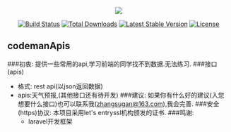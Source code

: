 <p align="center"><img src="https://laravel.com/assets/img/components/logo-laravel.svg"></p>

<p align="center">
<a href="https://travis-ci.org/laravel/framework"><img src="https://travis-ci.org/laravel/framework.svg" alt="Build Status"></a>
<a href="https://packagist.org/packages/laravel/framework"><img src="https://poser.pugx.org/laravel/framework/d/total.svg" alt="Total Downloads"></a>
<a href="https://packagist.org/packages/laravel/framework"><img src="https://poser.pugx.org/laravel/framework/v/stable.svg" alt="Latest Stable Version"></a>
<a href="https://packagist.org/packages/laravel/framework"><img src="https://poser.pugx.org/laravel/framework/license.svg" alt="License"></a>
</p>


## codemanApis
###初衷:
提供一些常用的api,学习前端的同学找不到数据.无法练习.
###接口(apis)
- 格式: rest api(以json返回数据)
- apis:天气预报,(其他接口还有待开发)
###建议:
 如果你有什么好的建议(入您想要什么接口)也可以联系我(zhangsugan@163.com),我会完善.
###安全(https)协议:
  本项目采用let's entryssl机构颁发的证书.
###鸣谢:
  - laravel开发框架  
